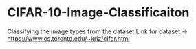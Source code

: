 # CIFAR-10-Image-Classificaiton
Classifying the image types from the dataset 
Link for dataset -> https://www.cs.toronto.edu/~kriz/cifar.html
